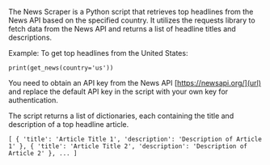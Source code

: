 The News Scraper is a Python script that retrieves top headlines from the News API based on the specified country. It utilizes the requests library to fetch data from the News API and returns a list of headline titles and descriptions.

Example: To get top headlines from the United States:

``print(get_news(country='us'))``

You need to obtain an API key from the News API [https://newsapi.org/](url) and replace the default API key in the script with your own key for authentication.

The script returns a list of dictionaries, each containing the title and description of a top headline article.

``[
  {
    'title': 'Article Title 1',
    'description': 'Description of Article 1'
  },
  {
    'title': 'Article Title 2',
    'description': 'Description of Article 2'
  },
  ...
]
``
